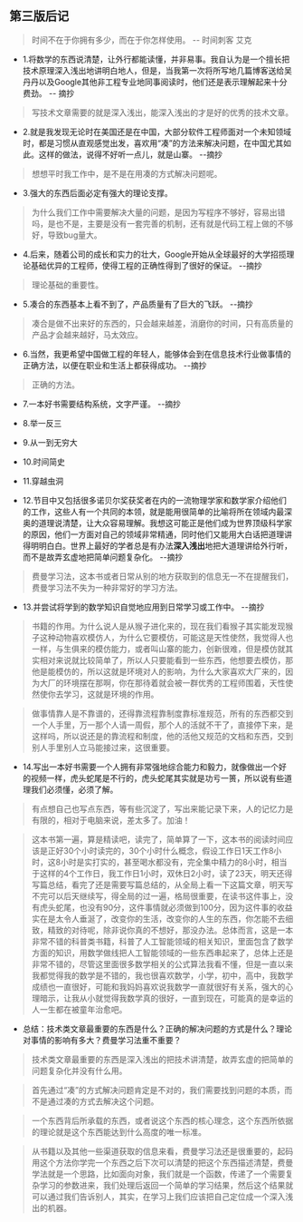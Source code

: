 ## 第三版后记

>时间不在于你拥有多少，而在于你怎样使用。 -- 时间刺客 艾克

- 1.将数学的东西说清楚，让外行都能读懂，并非易事。我自认为是一个擅长把技术原理深入浅出地讲明白地人，但是，当我第一次将所写地几篇博客送给吴丹丹以及Google其他非工程专业地同事阅读时，他们还是表示理解起来十分费劲。 -- 摘抄

>写技术文章需要的就是深入浅出，能深入浅出的才是好的优秀的技术文章。

- 2.就是我发现无论时在美国还是在中国，大部分软件工程师面对一个未知领域时，都是习惯从直观感觉出发，喜欢用“凑”的方法来解决问题，在中国尤其如此。这样的做法，说得不好听一点儿，就是山寨。 --摘抄

>想想平时我工作中，是不是在用凑的方式解决问题呢。

- 3.强大的东西后面必定有强大的理论支撑。

>为什么我们工作中需要解决大量的问题，是因为写程序不够好，容易出错吗，是也不是，主要是没有一套完善的机制，还有就是代码工程上做的不够好，导致bug量大。

- 4.后来，随着公司的成长和实力的壮大，Google开始从全球最好的大学招揽理论基础优异的工程师，使得工程的正确性得到了很好的保证。 --摘抄

>理论基础的重要性。

- 5.凑合的东西基本上看不到了，产品质量有了巨大的飞跃。 --摘抄

>凑合是做不出来好的东西的，只会越来越差，消磨你的时间，只有高质量的产品才会越来越好，马太效应。

- 6.当然，我更希望中国做工程的年轻人，能够体会到在信息技术行业做事情的正确方法，以便在职业和生活上都获得成功。 --摘抄

>正确的方法。

- 7.一本好书需要结构系统，文字严谨。 --摘抄

- 8.举一反三

- 9.从一到无穷大

- 10.时间简史

- 11.穿越虫洞

- 12.节目中又包括很多诺贝尔奖获奖者在内的一流物理学家和数学家介绍他们的工作，这些人有一个共同的本领，就是能用很简单的比喻将所在领域内最深奥的道理说清楚，让大众容易理解。我想这可能正是他们成为世界顶级科学家的原因，他们一方面对自己的领域非常精通，同时他们又能用大白话把道理讲得明明白白。世界上最好的学者总是有办法**深入浅出**地把大道理讲给外行听，而不是故弄玄虚地把简单问题复杂化。 --摘抄

>费曼学习法，这本书或者日常从别的地方获取到的信息无一不在提醒我们，费曼学习法不失为一种非常好的学习方法。

- 13.并尝试将学到的数学知识自觉地应用到日常学习或工作中。 --摘抄

>书籍的作用。为什么说人是从猴子进化来的，现在我们看猴子其实能发现猴子这种动物喜欢模仿人，为什么它要模仿，可能这是天性使然，我觉得人也一样，与生俱来的模仿能力，或者叫山寨的能力，创新很难，但是模仿就其实相对来说就比较简单了，所以人只要能看到一些东西，他想要去模仿，那他是能模仿的，所以这就是环境对人的影响，为什么大家喜欢大厂来的，因为大厂的环境摆在那啊，你在那待着就会被一群优秀的工程师围着，天性使然使你去学习，这就是环境的作用。

>做事情靠人是不靠谱的，还得靠流程靠制度靠标准规范，所有的东西都交到一个人手里，万一那个人请一周假，那个人的活就不干了，直接停下来，是这样吗，所以说还是的靠流程和制度，他的活他又规范的文档和东西，交到别人手里别人立马能接过来，这很重要。

- 14.写出一本好书需要一个人拥有非常强地综合能力和毅力，就像做出一个好的视频一样，虎头蛇尾是不行的，虎头蛇尾其实就是功亏一篑，所以说有些道理我们必须懂，必须了解。

>有点想自己也写点东西，等有些沉淀了，写出来能记录下来，人的记忆力是有限的，相对于电脑来说，差太多了。加油！

>这本书第一遍，算是精读吧，读完了，简单算了一下，这本书的阅读时间应该是正好30个小时读完的，30个小时什么概念，假设工作日1天工作8小时，这8小时是实打实的，甚至喝水都没有，完全集中精力的8小时，相当于这样的4个工作日，我工作日1小时，双休日2小时，读了23天，明天还得写篇总结，看完了还是需要写篇总结的，从全局上看一下这篇文章，明天写不完可以后天继续写，得全局的过一遍，格局很重要，在读书这件事上，没有虎头蛇尾，也没有90分，这件事情就必须做到100分，因为这件事的收益实在是太令人垂涎了，改变你的生活，改变你的人生的东西，你怎能不去细致，精致的对待呢，除非说你真的不想好，那没办法。总体而言，这是一本非常不错的科普类书籍，科普了人工智能领域的相关知识，里面包含了数学方面的知识，用数学做线把人工智能领域的一些东西串起来了，总体上还是非常不错的，尽管这里面很多数学相关的公式算法我看不懂，但是一直以来我都觉得我的数学是不错的，我也很喜欢数学，小学，初中，高中，我数学成绩也一直很好，可能和我妈妈喜欢说我数学一直就很好有关系，强大的心理暗示，让我从小就觉得我数学真的很好，一直到现在，可能真的是幸运的人一生都在被童年治愈吧。

- 总结：技术类文章最重要的东西是什么？正确的解决问题的方式是什么？理论对事情的影响有多大？费曼学习法重不重要？

>技术类文章最重要的东西是深入浅出的把技术讲清楚，故弄玄虚的把简单的问题复杂化并没有什么用。

>首先通过“凑”的方式解决问题肯定是不对的，我们需要找到问题的本质，而不是通过凑的方式去解决这个问题。

>一个东西背后所承载的东西，或者说这个东西的核心理念，这个东西所依据的理论就是这个东西能达到什么高度的唯一标准。

>从书籍以及其他一些渠道获取的信息来看，费曼学习法还是很重要的，起码用这个方法你学完一个东西之后下次可以清楚的把这个东西描述清楚，费曼学法就是一个思路，比如面向对象，我们就是一个函数，传递了一个需要复杂学习的参数进来，我们处理后返回一个简单的学习结果，然后这个结果就可以通过我们告诉别人，其实，在学习上我们应该把自己定位成一个深入浅出的机器。